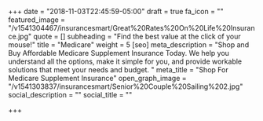 +++
date = "2018-11-03T22:45:59-05:00"
draft = true
fa_icon = ""
featured_image = "/v1541304467/insurancesmart/Great%20Rates%20On%20Life%20Insurance.jpg"
quote = []
subheading = "Find the best value at the click of your mouse!"
title = "Medicare"
weight = 5
[seo]
meta_description = "Shop and Buy Affordable Medicare Supplement Insurance Today. We help you understand all the options, make it simple for you, and provide workable solutions that meet your needs and budget. "
meta_title = "Shop For Medicare Supplement Insurance"
open_graph_image = "/v1541303837/insurancesmart/Senior%20Couple%20Sailing%202.jpg"
social_description = ""
social_title = ""

+++
